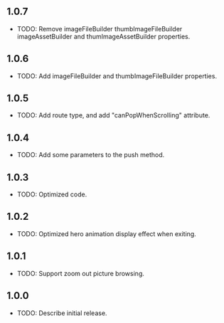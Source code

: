 ## 1.0.7

* TODO: Remove imageFileBuilder thumbImageFileBuilder imageAssetBuilder and thumImageAssetBuilder properties.

## 1.0.6

* TODO: Add imageFileBuilder and thumbImageFileBuilder properties.

## 1.0.5

* TODO: Add route type, and add "canPopWhenScrolling" attribute.

## 1.0.4

* TODO: Add some parameters to the push method.

## 1.0.3

* TODO: Optimized code.

## 1.0.2

* TODO: Optimized hero animation display effect when exiting.

## 1.0.1

* TODO: Support zoom out picture browsing.

## 1.0.0

* TODO: Describe initial release.

